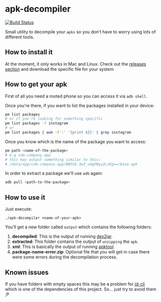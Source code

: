 # apk-decompiler

[![Build Status](https://travis-ci.org/robertohuertasm/apk-decompiler.svg?branch=master)](https://travis-ci.org/robertohuertasm/apk-decompiler)

Small utility to decompile your `apks` so you don't have to worry using lots of different tools.

## How to install it

At the moment, it only works in Mac and Linux. Check out the [releases section](https://github.com/robertohuertasm/apk-decompiler/releases) and download the specific file for your system

## How to get your apk

First of all you need a rooted phone so you can access it via `adb shell`.

Once you're there, if you want to list the packages installed in your device:

```sh
pm list packages
# or if you're looking for something specific
pm list packages -f instagram
# or
pm list packages | awk -F':' '{print $2}' | grep instagram
```

Once you know which is the name of the package you want to access:

```sh
pm path <name-of-the-package>
# e.g com.company.app
# this may output something similar to this:
# /data/app/com.company.app/BBhSG-3w3_vAghNyy2LsKg==/base.apk
```

In order to extract a package we'll use `adb` again:

```sh
adb pull <path-to-the-package>
```

## How to use it

Just execute:

`./apk-decompiler <name-of-your-apk>`

You'll get a new folder called `output` which contains the following folders:

1. **decompiled**: This is the output of running [dex2jar](https://github.com/pxb1988/dex2jar).
1. **extracted**: This folder contains the output of `unzipping` the `apk`.
1. **xml**: This is basically the output of running [apktool](https://ibotpeaches.github.io/Apktool/).
1. **package-name-error.zip**: Optional file that you will get in case there were some errors during the decompilation process.

## Known issues

If you have folders with empty spaces this may be a problem for [jd-cli](https://github.com/kwart/jd-cmd) which is one of the dependencies of this project. So... just try to avoid them ;P
